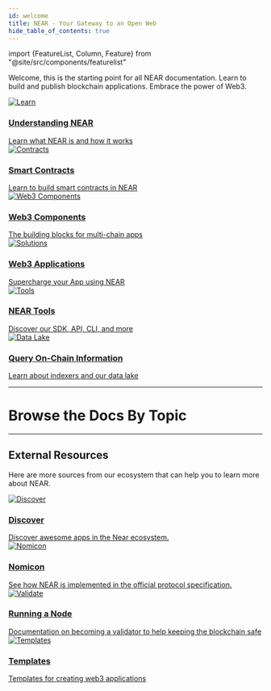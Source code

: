 ```yaml
---
id: welcome
title: NEAR - Your Gateway to an Open Web
hide_table_of_contents: true
---
```

import {FeatureList, Column, Feature} from "@site/src/components/featurelist"

Welcome, this is the starting point for all NEAR documentation. Learn to build and publish blockchain applications. Embrace the power of Web3.

<div className="row">
  <div className="col col--4">
    <a href="/concepts/welcome">
      <div className="card">
        <div className="card__image">
          <img src={require("@site/static/docs/assets/welcome-pages/protocol.png").default} alt="Learn" />
        </div>
        <div className="card__body">
          <h3>Understanding NEAR</h3>
          Learn what NEAR is and how it works
        </div>
      </div>
    </a>
  </div>
  <div className="col col--4">
    <a href="/build/smart-contracts/what-is">
      <div className="card">
        <div className="card__image">
          <img src={require("@site/static/docs/assets/welcome-pages/contracts.png").default} alt="Contracts" />
        </div>
        <div className="card__body">
          <h3>Smart Contracts</h3>
          Learn to build smart contracts in NEAR
        </div>
      </div>
    </a>
  </div>
  <div className="col col--4">
    <a href="/build/near-components/what-is">
      <div className="card">
        <div className="card__image">
          <img src={require("@site/static/docs/assets/welcome-pages/bos-big.png").default} alt="Web3 Components" />
        </div>
        <div className="card__body">
          <h3>Web3 Components</h3>
          The building blocks for multi-chain apps
        </div>
      </div>
    </a>
  </div>
  <div className="col col--4">
    <a href="/build/web3-apps/what-is">
      <div className="card">
        <div className="card__image">
          <img src={require("@site/static/docs/assets/welcome-pages/examples.png").default} alt="Solutions" />
        </div>
        <div className="card__body">
          <h3>Web3 Applications</h3>
          Supercharge your App using NEAR
        </div>
      </div>
    </a>
  </div>
  <div className="col col--4">
    <a href="/tools/welcome">
      <div className="card">
        <div className="card__image">
          <img src={require("@site/static/docs/assets/welcome-pages/tools.png").default} alt="Tools" />
        </div>
        <div className="card__body">
          <h3>NEAR Tools</h3>
          Discover our SDK, API, CLI, and more
        </div>
      </div>
    </a>
  </div>
  <div className="col col--4">
    <a href="/build/data-infrastructure/what-is">
      <div className="card">
        <div className="card__image">
          <img src={require("@site/static/docs/assets/welcome-pages/data-lake.png").default} alt="Data Lake" />
        </div>
        <div className="card__body">
          <h3>Query On-Chain Information</h3>
            Learn about indexers and our data lake
        </div>
      </div>
    </a>
  </div>
</div>

<hr className="subsection" />

<h1 className="text-center big-title" > Browse the Docs By Topic </h1>

<FeatureList>
  <Column title="Understanding NEAR" size="3">
    <Feature url="/concepts/basics/protocol" title="What is NEAR?" subtitle="Learn the Basics about NEAR" image="near-logo.png" />
    <Feature url="/concepts/protocol/account-id" title="Named Accounts" subtitle="NEAR uses human-readable accounts" image="user.png" />
    <Feature url="/concepts/protocol/access-keys" title="Multiple Access Keys" subtitle="More keys means more security" image="key.png" />
    <Feature url="/concepts/protocol/smartcontract" title="Smart Contracts" subtitle="Learn about our contract technology" image="contract.png" />
  </Column>
  <Column title="Developer Docs" size="3">
    <Feature url="/build/web3-apps/quickstart" title="Quickstart: WebApp" subtitle="Spin-up your first dApp" image="quickstart.png" />
    <Feature url="/build/smart-contracts/quickstart" title="Quickstart: Contract"
             subtitle="Learn how to write smart contracts" image="smartcontract.png" />
    <Feature url="/build/near-components/anatomy/state" title="Multi-chain Components"
             subtitle="Learn about multi-chain components" image="bos-lido.png" />
    <Feature url="/build/data-infrastructure/query-api/intro" title="QueryAPI" subtitle="The simplest way to build indexers" image="blocks.png" />
  </Column>
  <Column title="Developer Tools" size="3">
    <Feature url="/tools/sdk" title="NEAR SDK" subtitle="Write contracts in Rust & JavaScript" image="smartcontract.png" />
    <Feature url="/tools/near-cli" title="NEAR CLI" subtitle="Use NEAR from the Terminal" image="near-cli.png" />
    <Feature url="/tools/near-api-js/quick-reference" title="NEAR API JS" subtitle="Interact with NEAR from JS" image="near-api-js.png" />
    <Feature url="/api/rpc/introduction" title="RPC API" subtitle="Interact with the NEAR RPC API" image="rpc.png" />
  </Column>
  <Column title="Examples & Tutorials" size="3">
    <Feature url="/tutorials/examples/donation" title="Donation" subtitle="Receive and send tokens" image="donation.png" />
    <Feature url="/tutorials/examples/factory" title="Factory Contract" subtitle="Build a contract that deploys contracts" image="factory.png" />
    <Feature url="/tutorials/examples/frontend-multiple-contracts" title="Multi-Contract Frontend" subtitle="Interact with multiple contracts" image="multiple.png" />
    <Feature url="/tutorials/nfts/js/introduction" title="Master NFTs on NEAR (JS)" subtitle="Learn everything about NFT in JS" image="nft-marketplace-js.png" />
  </Column>
</FeatureList>

---

## External Resources

Here are more sources from our ecosystem that can help you to learn more about NEAR.

<div className="row cards">
  <div className="col col--6">
    <a href="https://dev.near.org/applications">
      <div className="card">
        <div className="card__image">
          <img src={require("@site/static/docs/assets/welcome-pages/awesomenear.jpg").default} alt="Discover" />
        </div>
        <div className="card__body">
          <h3>
          Discover
          </h3>
          Discover awesome apps in the Near ecosystem.
        </div>
      </div>
    </a>
  </div>
  <div className="col col--6">
    <a href="https://nomicon.io">
      <div className="card">
        <div className="card__image">
          <img src={require("@site/static/docs/assets/welcome-pages/nomicon.png").default} alt="Nomicon" />
        </div>
        <div className="card__body">
          <h3>
          Nomicon
          </h3>
          See how NEAR is implemented in the official protocol specification.
        </div>
      </div>
    </a>
  </div>
  <div className="col col--6">
    <a href="https://near-nodes.io">
      <div className="card">
        <div className="card__image">
          <img src={require("@site/static/docs/assets/welcome-pages/validate.png").default} alt="Validate" />
        </div>
        <div className="card__body">
          <h3>
          Running a Node
          </h3>
          Documentation on becoming a validator to help keeping the blockchain safe
        </div>
      </div>
    </a>
  </div>
  <div className="col col--6">
    <a href="https://templates.mintbase.xyz/">
      <div className="card">
        <div className="card__image">
          <img src={require("@site/static/docs/assets/welcome-pages/mintbase-templates.png").default} alt="Templates" />
        </div>
        <div className="card__body">
          <h3>Templates</h3>
            Templates for creating web3 applications
        </div>
      </div>
    </a>
  </div>
</div>
